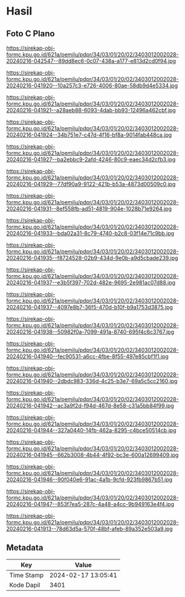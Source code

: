 # Hasil

## Foto C Plano

https://sirekap-obj-formc.kpu.go.id/621a/pemilu/pdpr/34/03/01/20/02/3403012002028-20240216-042547--89dd8ec6-0c07-438a-a177-e813d2cd0f94.jpg

https://sirekap-obj-formc.kpu.go.id/621a/pemilu/pdpr/34/03/01/20/02/3403012002028-20240216-041920--10a257c3-e726-4006-80ae-58db9d4e5334.jpg

https://sirekap-obj-formc.kpu.go.id/621a/pemilu/pdpr/34/03/01/20/02/3403012002028-20240216-041921--a28aeb88-6093-4dab-bb93-12496a462cbf.jpg

https://sirekap-obj-formc.kpu.go.id/621a/pemilu/pdpr/34/03/01/20/02/3403012002028-20240216-041924--34b751e7-c47d-4f16-bf8a-9014fab448ca.jpg

https://sirekap-obj-formc.kpu.go.id/621a/pemilu/pdpr/34/03/01/20/02/3403012002028-20240216-041927--ba2ebbc9-2afd-4246-80c9-eaec34d2cfb3.jpg

https://sirekap-obj-formc.kpu.go.id/621a/pemilu/pdpr/34/03/01/20/02/3403012002028-20240216-041929--77df90a9-9122-421b-b53a-4873d00509c0.jpg

https://sirekap-obj-formc.kpu.go.id/621a/pemilu/pdpr/34/03/01/20/02/3403012002028-20240216-041931--8ef558fb-ad51-4819-904e-1028b71e9264.jpg

https://sirekap-obj-formc.kpu.go.id/621a/pemilu/pdpr/34/03/01/20/02/3403012002028-20240216-041933--bda02a31-8c79-4740-b2c8-03f14e71c9bb.jpg

https://sirekap-obj-formc.kpu.go.id/621a/pemilu/pdpr/34/03/01/20/02/3403012002028-20240216-041935--f8724528-02b9-434d-9e0b-a9d5cbade239.jpg

https://sirekap-obj-formc.kpu.go.id/621a/pemilu/pdpr/34/03/01/20/02/3403012002028-20240216-041937--e3b5f397-702d-482e-9695-2e981ac07d88.jpg

https://sirekap-obj-formc.kpu.go.id/621a/pemilu/pdpr/34/03/01/20/02/3403012002028-20240216-041937--4097e8b7-36f5-470d-b10f-b9a1753d3875.jpg

https://sirekap-obj-formc.kpu.go.id/621a/pemilu/pdpr/34/03/01/20/02/3403012002028-20240216-041938--50982f0a-7099-491a-8740-695f4c6c3767.jpg

https://sirekap-obj-formc.kpu.go.id/621a/pemilu/pdpr/34/03/01/20/02/3403012002028-20240216-041940--fec90531-a6cc-4fbe-8f55-497e85cbf1f1.jpg

https://sirekap-obj-formc.kpu.go.id/621a/pemilu/pdpr/34/03/01/20/02/3403012002028-20240216-041940--2dbdc983-336d-4c25-b3e7-69a5c5cc2160.jpg

https://sirekap-obj-formc.kpu.go.id/621a/pemilu/pdpr/34/03/01/20/02/3403012002028-20240216-041942--ac3a9f2d-f94d-467d-8e58-c31a5bb84f99.jpg

https://sirekap-obj-formc.kpu.go.id/621a/pemilu/pdpr/34/03/01/20/02/3403012002028-20240216-041944--327a0440-14fb-462a-8295-c4bce50514cb.jpg

https://sirekap-obj-formc.kpu.go.id/621a/pemilu/pdpr/34/03/01/20/02/3403012002028-20240216-041945--662b3008-4b44-4f92-bc3e-600a12699409.jpg

https://sirekap-obj-formc.kpu.go.id/621a/pemilu/pdpr/34/03/01/20/02/3403012002028-20240216-041946--90f040e6-91ac-4a1b-9cfd-923fb9867b51.jpg

https://sirekap-obj-formc.kpu.go.id/621a/pemilu/pdpr/34/03/01/20/02/3403012002028-20240216-041947--853f7ea5-287c-4a48-a4cc-9b949163e4f4.jpg

https://sirekap-obj-formc.kpu.go.id/621a/pemilu/pdpr/34/03/01/20/02/3403012002028-20240216-041913--78d63d5a-570f-48bf-afeb-89a352e503a9.jpg


## Metadata

| Key        | Value               |
| ---------- | ------------------- |
| Time Stamp | 2024-02-17 13:05:41 |
| Kode Dapil | 3401                |



